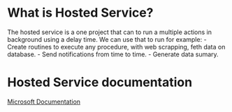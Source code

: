 # What is Hosted Service?

  The hosted service is a one project that can to run a multiple actions in background using a delay time. We can use that to run for example: 
    - Create routines to execute any procedure, with web scrapping, feth data on database.
    - Send notifications from time to time.
    - Generate data sumary.

# Hosted Service documentation

  [Microsoft Documentation](https://learn.microsoft.com/en-us/aspnet/core/fundamentals/host/hosted-services)
